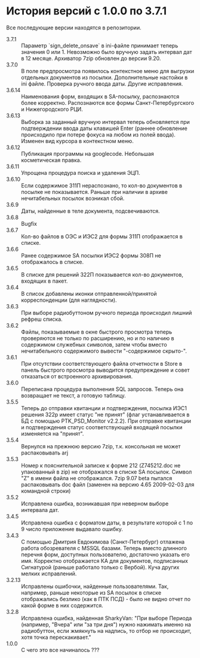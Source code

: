 # История версий с 1.0.0 по 3.7.1

Все последующие версии находятся в репозитории.

<dt>3.7.1</dt>
<dd>Параметр `sign_delete_onsave` в ini-файле принимает теперь значения 0 
или 1. Невозможно было вручную задать интервал дат в 12 месяце. Архиватор 
7zip обновлен до версии 9.20.</dd>
<dt>3.7.0</dt>
<dd>В поле предпросмотра появилось контекстное меню для выгрузки отдельных 
документов из посылки. Дополнительные настойки в ini файле. Проверка ручного 
ввода даты. Другие исправления.</dd>
<dt>3.6.14</dt>
<dd>Наименования форм, входящих в SA-посылку, распознаются более корректно. 
Распознаются все формы Санкт-Петербургского и Нижегородского РЦИ.</dd>
<dt>3.6.13</dt>
<dd>Выборка за заданный вручную интервал теперь обновляется при подтверждении 
ввода даты клавишей Enter (раннее обновление происходило при потере фокуса на 
любом из полей ввода). Изменен вид курсора в контекстном меню.</dd>
<dt>3.6.12</dt>
<dd>Публикация программы на googlecode. Небольшая косметическая правка.</dd>
<dt>3.6.11</dt>
<dd>Упрощена процедура поиска и удаления ЭЦП.</dd>
<dt>3.6.10</dt>
<dd>Если содержимое 311П нераспознано, то кол-во документов в посылке не 
показывается. Раньше при наличии в архиве нечитабельных посылок возникал 
сбой.</dd>
<dt>3.6.9</dt>
<dd>Даты, найденные в теле документа, подсвечиваются.</dd>
<dt>3.6.8</dt>
<dd>Bugfix</dd>
<dt>3.6.7</dt>
<dd>Кол-во файлов в ОЭС и ИЭС2 для формы 311П отображается в списке.</dd>
<dt>3.6.6</dt>
<dd>Ранее содержимое SA посылки ИЭС2 формы 308П не отображалось в списке.</dd>
<dt>3.6.5</dt>
<dd>В списке для решений 322П показывается кол-во документов, входящих в 
пакет.</dd>
<dt>3.6.4</dt>
<dd>В список добавлены иконки отправленной/принятой корреспонденции 
(для наглядности).</dd>
<dt>3.6.3</dt>
<dd>При выборе радиобуттоном ручного периода происходил лишний рефреш 
списка.</dd>
<dt>3.6.2</dt>
<dd>Файлы, показываемые в окне быстрого просмотра теперь проверяются не только 
по расширению, но и по наличию в содержимом служебных символов, затем чтобы 
вместо нечитабельного содержимого вывести "-содержимое скрыто-".</dd>
<dt>3.6.1</dt>
<dd>При отсутствии соответствующего файла отчетности в Store в панель 
быстрого просмотра выводится предупреждение и совет отказаться от встроенного 
архивирования.</dd>
<dt>3.6.0</dt>
<dd>Переписана процедура выполнения SQL запросов. Теперь она возвращает не 
текст, а готовую таблицу.</dd>
<dt>3.5.5</dt>
<dd>Теперь до отправки квитанции и подтверждения, посылка ИЭС1 решения 322p 
имеет статус "не принят"  
(флаг устанавливается в БД с помощью PTK_PSD_Monitor v2.2.2).  
При отправке квитанции и подтверждения статус соответствующей входящей посылки 
изменяется на "принят".</dd>
<dt>3.5.4</dt>
<dd>Вернулся на прежнюю версию 7zip, т.к. консольная не может распаковывать 
arj</dd>
<dt>3.5.3</dt>
<dd>Номер к пояснительной записке к форме 212 (Z745212.doc не упакованный 
в zip) не отображался в списке SA посылок.  
Символ "Z" в имени файла не отображался.  
7zip 9.07 beta пытался распаковывать doc файл (заменен на версию 4.65 
2009-02-03 для командной строки)</dd>
<dt>3.5.2</dt>
<dd>Исправлена ошибка, возникавшая при неверном выборе интервала дат.</dd>
<dt>3.4.5</dt>
<dd>Исправлена ошибка с форматом даты, в результате которой с 1 по 9 число 
приложение выдавало ошибку.</dd>
<dt>3.4.3</dt>
<dd>C помощью Дмитрия Евдокимова (Санкт-Петербург) отлажена работа 
обозревателя с MSSQL базами.  
Теперь вместо длинного перечня форм, доступных пользователю, достаточно 
указать его имя.  
Корректно отображается КА для документов, подписанных Сигнатурой 
(раньше работало только с Вербой).  
Куча других мелких исправлений.</dd>
<dt>3.2.13</dt>
<dd>Исправлены ошибочки, найденные пользователями. Так, например, раньше 
некоторые из SA посылок в списке отображались безлико (как в ПТК ПСД) - 
было не видно отчет по какой форме в них содержится.</dd>
<dt>3.2.8</dt>
<dd>Исправлена ошибка, найденная SharkyVan: "При выборе Периода (например, 
"Вчера" или "за три дня") нужно нажимать именно на радиобуттон, если жмякнуть 
на надпись, то отбор не происходит, хотя точка перескакивает."</dd>
<dt>1.0.0</dt>
<dd>С чего это все начиналось ???</dd>
